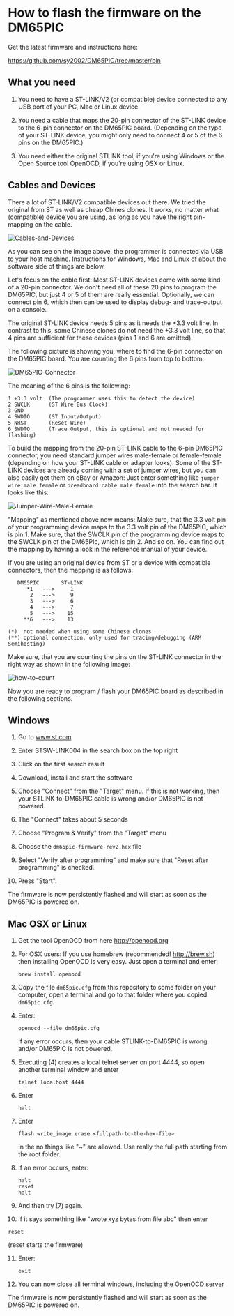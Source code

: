 How to flash the firmware on the DM65PIC
========================================

Get the latest firmware and instructions here:

https://github.com/sy2002/DM65PIC/tree/master/bin

What you need
-------------

1. You need to have a ST-LINK/V2 (or compatible) device connected to any
   USB port of your PC, Mac or Linux device.

2. You need a cable that maps the 20-pin connector of the ST-LINK device
   to the 6-pin connector on the DM65PIC board. (Depending on the type of your
   ST-LINK device, you might only need to connect 4 or 5 of the 6 pins on the
   DM65PIC.)

3. You need either the original STLINK tool, if you're using Windows or
   the Open Source tool OpenOCD, if you're using OSX or Linux.

Cables and Devices
------------------

There a lot of ST-LINK/V2 compatible devices out there. We tried the original
from ST as well as cheap Chines clones. It works, no matter what (compatible)
device you are using, as long as you have the right pin-mapping on the cable.

![Cables-and-Devices](doc-cables-and-devices.jpg)
   
As you can see on the image above, the programmer is connected via USB to your
host machine. Instructions for Windows, Mac and Linux of about the software
side of things are below.

Let's focus on the cable first: Most ST-LINK devices come with some kind of
a 20-pin connector. We don't need all of these 20 pins to program the DM65PIC,
but just 4 or 5 of them are really essential. Optionally, we can connect
pin 6, which then can be used to display debug- and trace-output on a console.

The original ST-LINK device needs 5 pins as it needs the +3.3 volt line. In
contrast to this, some Chinese clones do not need the +3.3 volt line, so that
4 pins are sufficient for these devices (pins 1 and 6 are omitted).

The following picture is showing you, where to find the 6-pin connector on the
DM65PIC board. You are counting the 6 pins from top to bottom:

![DM65PIC-Connector](doc-dm65pic-connector.jpg)

The meaning of the 6 pins is the following:

```
1 +3.3 volt  (The programmer uses this to detect the device)
2 SWCLK      (ST Wire Bus Clock)
3 GND
4 SWDIO      (ST Input/Output)
5 NRST       (Reset Wire)
6 SWDTO      (Trace Output, this is optional and not needed for flashing)
```

To build the mapping from the 20-pin ST-LINK cable to the 6-pin DM65PIC
connector, you need standard jumper wires male-female or female-female
(depending on how your ST-LINK cable or adapter looks). Some of the ST-LINK
devices are already coming with a set of jumper wires, but you can also
easily get them on eBay or Amazon: Just enter something like
`jumper wire male female` or `breadboard cable male female` into the
search bar. It looks like this:

![Jumper-Wire-Male-Female](doc-jumper-wire.jpg)

"Mapping" as mentioned above now means: Make sure, that the 3.3 volt pin of
your programming device maps to the 3.3 volt pin of the DM65PIC, which is
pin 1. Make sure, that the SWCLK pin of the programming device maps to the
SWCLK pin of the DM65PIc, which is pin 2. And so on. You can find out the
mapping by having a look in the reference manual of your device.

If you are using an original device from ST or a device with compatible
connectors, then the mapping is as follows:

```
   DM65PIC       ST-LINK
      *1   --->     1
       2   --->     9
       3   --->     6
       4   --->     7
       5   --->    15
     **6   --->    13

(*)  not needed when using some Chinese clones
(**) optional connection, only used for tracing/debugging (ARM Semihosting)
```

Make sure, that you are counting the pins on the ST-LINK connector in the
right way as shown in the following image:

![how-to-count](doc-stlink-connector.jpg)

Now you are ready to program / flash your DM65PIC board as described in the
following sections.

Windows
-------

1. Go to www.st.com

2. Enter   STSW-LINK004   in the search box on the top right

3. Click on the first search result

4. Download, install and start the software

5. Choose "Connect" from the "Target" menu. If this is not working,
   then your STLINK-to-DM65PIC cable is wrong and/or DM65PIC is not powered.

6. The "Connect" takes about 5 seconds

7. Choose "Program & Verify" from the "Target" menu

8. Choose the `dm65pic-firmware-rev2.hex` file

9. Select "Verify after programming" and make sure that "Reset after
   programming" is checked.

10. Press "Start".

The firmware is now persistently flashed and will start as soon
as the DM65PIC is powered on.


Mac OSX or Linux
----------------

1. Get the tool OpenOCD from here http://openocd.org

2. For OSX users: If you use homebrew (recommended! http://brew.sh) then
   installing OpenOCD is very easy. Just open a terminal and enter:

   `brew install openocd`

3. Copy the file `dm65pic.cfg` from this repository to some folder on your
   computer, open a terminal and go to that folder where you copied
   `dm65pic.cfg`.

4. Enter:

   `openocd --file dm65pic.cfg`

   If any error occurs, then your cable STLINK-to-DM65PIC is wrong and/or
   DM65PIC is not powered.

5. Executing (4) creates a local telnet server on port 4444, so open another
   terminal window and enter

   `telnet localhost 4444`

6. Enter

   `halt`

7. Enter

   `flash write_image erase <fullpath-to-the-hex-file>`

   In the <fullpath-to-the-hex-file> no things like "~" are allowed.
   Use really the full path starting from the root folder.

8. If an error occurs,  enter:

    ```
    halt
    reset
    halt
    ```

9. And then try (7) again.

10. If it says something like "wrote xyz bytes from file abc" then enter

   `reset`

   (reset starts the firmware)

11. Enter:

    `exit`

12. You can now close all terminal windows, including the OpenOCD server


The firmware is now persistently flashed and will start as soon
as the DM65PIC is powered on.

